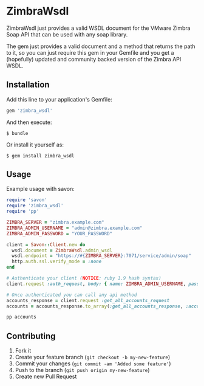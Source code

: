# ZimbraWsdl

ZimbraWsdl just provides a valid WSDL document for the VMware Zimbra Soap API
that can be used with any soap library.

The gem just provides a valid document and a method that returns the path to
it, so you can just require this gem in your Gemfile and you get a (hopefully)
updated and community backed version of the Zimbra API WSDL.

## Installation

Add this line to your application's Gemfile:

```ruby
gem 'zimbra_wsdl'
```

And then execute:

    $ bundle

Or install it yourself as:

    $ gem install zimbra_wsdl

## Usage

Example usage with savon:

```ruby
require 'savon'
require 'zimbra_wsdl'
require 'pp'

ZIMBRA_SERVER = "zimbra.example.com"
ZIMBRA_ADMIN_USERNAME = "admin@zimbra.example.com"
ZIMBRA_ADMIN_PASSWORD = "YOUR_PASSWORD"

client = Savon::Client.new do
  wsdl.document = ZimbraWsdl.admin_wsdl
  wsdl.endpoint = "https://#{ZIMBRA_SERVER}:7071/service/admin/soap"
  http.auth.ssl.verify_mode = :none
end

# Authenticate your client (NOTICE: ruby 1.9 hash syntax)
client.request :auth_request, body: { name: ZIMBRA_ADMIN_USERNAME, password: ZIMBRA_ADMIN_PASSWORD }

# Once authenticated you can call any api method
accounts_response = client.request :get_all_accounts_request
accounts = accounts_response.to_array(:get_all_accounts_response, :account)

pp accounts
```

## Contributing

1. Fork it
2. Create your feature branch (`git checkout -b my-new-feature`)
3. Commit your changes (`git commit -am 'Added some feature'`)
4. Push to the branch (`git push origin my-new-feature`)
5. Create new Pull Request
